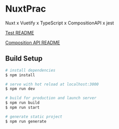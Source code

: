 # NuxtPrac

Nuxt x Vuetify x TypeScript x CompositionAPI x jest

[Test README](https://github.com/taiga248/NuxtPrac/tree/main/test)

[Composition API README](https://github.com/taiga248/NuxtPrac/tree/main/compositions)

## Build Setup

```bash
# install dependencies
$ npm install

# serve with hot reload at localhost:3000
$ npm run dev

# build for production and launch server
$ npm run build
$ npm run start

# generate static project
$ npm run generate
```
